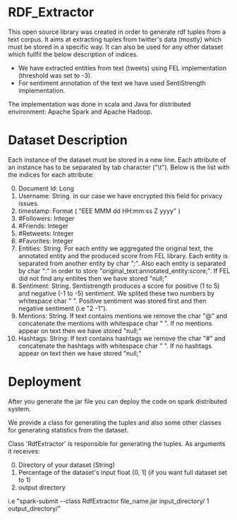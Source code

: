 # RDF_Extractor

This open source library was created in order to generate rdf tuples from a text corpus. It aims at extracting tuples from twitter's data (mostly) which must be stored in a specific way. It can also be used for any other dataset which fullfil the below description of indices.

- We have extracted entities from text (tweets) using FEL implementation (threshold was set to -3).
- For sentiment annotation of the text we have used SentiStrength implementation.  

The implementation was done in scala and Java for distributed environment: Apache Spark and Apache Hadoop. 

# Dataset Description

Each instance of the dataset must be stored in a new line. Each attribute of an instance has to be separated by tab character ("\t").
Below is the list with the indices for each attribute:

0. Document Id: Long
1. Username: String. In our case we have encrypted this field for privacy issues.
2. timestamp: Format ( "EEE MMM dd HH:mm:ss Z yyyy" )
3. #Followers: Integer
4. #Friends: Integer
5. #Retweets: Integer
6. #Favorites: Integer
7. Entities: String. For each entity we aggregated the original text, the annotated entity and the produced score from FEL library. Each entity is separated from another entity by char ";". Also each entity is separated by char ":" in order to store "original_text:annotated_entity:score;". If FEL did not find any entiites then we have stored "null;"
8. Sentiment: String. Sentistrength produces a score for positive (1 to 5) and negative (-1 to -5) sentiment. We splited these two numbers by whitespace char " ". Positive sentiment was stored first and then negative sentiment (i.e "2 -1").
9. Mentions: String. If text contains mentions we remove the char "@" and concatenate the mentions with whitespace char " ". If no mentions appear on text then we have stored "null;"
10. Hashtags: String: If text contains hashtags we remove the char "#" and concatenate the hashtags with whitespace char " ". If no hashtags appear on text then we have stored "null;"
  
  
# Deployment

After you generate the jar file you can deploy the code on spark distributed system.

We provide a class for generating the tuples and also some other classes for generating statistics from the dataset.

Class 'RdfExtractor' is responsible for generating the tuples. As arguments it receives:

0. Directory of your dataset (String)
1. Percentage of the dataset's input float (0, 1] (if you want full dataset set to 1)
2. output directory

i.e "spark-submit --class RdfExtractor file_name.jar input_directory/ 1 output_directory/"

